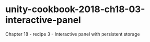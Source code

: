 # unity-cookbook-2018-ch18-03-interactive-panel
Chapter 18 - recipe 3 - Interactive panel with persistent storage
